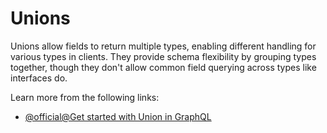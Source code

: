# Unions

Unions allow fields to return multiple types, enabling different handling for various types in clients. They provide schema flexibility by grouping types together, though they don't allow common field querying across types like interfaces do.

Learn more from the following links:

- [@official@Get started with Union in GraphQL](https://graphql.org/learn/schema/#union-types)
